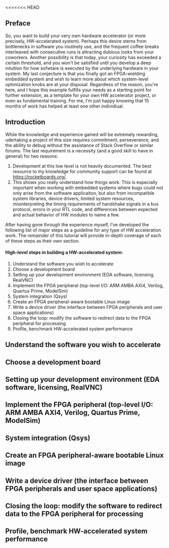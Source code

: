 <<<<<<< HEAD
## Preface
So, you want to build your very own hardware accelerator (or more precisely, HW-accelerated system). Perhaps this desire stems from bottlenecks in software you routinely use, and the frequent coffee breaks interleaved with consecutive runs is attracting dubious looks from your coworkers. Another possibility is that today, your curiosity has exceeded a certain threshold, and you won't be satisfied until you develop a deep intuition for how sofwtare is executed by the underlying hardware in your system. My last conjecture is that you finally got an FPGA-wielding embedded system and wish to learn more about which system-level optimization knobs are at your disposal. Regardless of the reason, you're here, and I hope this example fulfills your needs as a starting point for further extension, as a template for your own HW accelerator project, or even as fundamental training. For me, I'm just happy knowing that 15 months of work has helped at least one other individiual.

## Introduction
While the knowledge and experience gained will be extremely rewarding, udertaking a project of this size requires commitment, perseverance, and the ability to debug without the assistance of Stack Overflow or similar forums. The last requirement is a necessity (and a good skill to have in general) for two reasons:
1. Development at this low level is not heavily documented. The best resource to my knowledge for community support can be found at https://rocketboards.org/. 
2. This shows you really understand how things work. This is especially important when working with embedded systems where bugs could not only arise from the software applicaiton, but also from incompatible system libraries, device drivers, limited system resources, misinterpreting the timing requirements of handshake signals in a bus protocol, errors in your RTL code, and differences between expected and actual behavior of HW modules to name a few.

After having gone through the experience myself, I've developed the following list of major steps as a guideline for any type of HW acceleration work. The remainder of this tutorial will provide in-depth coverage of each of these steps as their own section. 

#### High-level steps in building a HW-accelerated system:
1. Understand the software you wish to accelerate
2. Choose a development board
3. Setting up your development environment (EDA software, licensing, RealVNC)
4. Implement the FPGA peripheral (top-level I/O: ARM AMBA AXI4, Verilog, Quartus Prime, ModelSim) 
5. System integration (Qsys)
6. Create an FPGA peripheral-aware bootable Linux image
7. Write a device driver (the interface between FPGA peripherals and user space applications)
8. Closing the loop: modify the software to redirect data to the FPGA peripheral for processing
9. Profile, benchmark HW-accelerated system performance

## Understand the software you wish to accelerate


## Choose a development board


## Setting up your development environment (EDA software, licensing, RealVNC)


## Implement the FPGA peripheral (top-level I/O: ARM AMBA AXI4, Verilog, Quartus Prime, ModelSim) 


## System integration (Qsys)


## Create an FPGA peripheral-aware bootable Linux image


## Write a device driver (the interface between FPGA peripherals and user space applications)


## Closing the loop: modify the software to redirect data to the FPGA peripheral for processing


## Profile, benchmark HW-accelerated system performance

